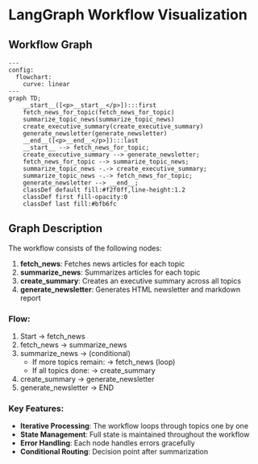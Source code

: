 # LangGraph Workflow Visualization

## Workflow Graph

```mermaid
---
config:
  flowchart:
    curve: linear
---
graph TD;
	__start__([<p>__start__</p>]):::first
	fetch_news_for_topic(fetch_news_for_topic)
	summarize_topic_news(summarize_topic_news)
	create_executive_summary(create_executive_summary)
	generate_newsletter(generate_newsletter)
	__end__([<p>__end__</p>]):::last
	__start__ --> fetch_news_for_topic;
	create_executive_summary --> generate_newsletter;
	fetch_news_for_topic --> summarize_topic_news;
	summarize_topic_news -.-> create_executive_summary;
	summarize_topic_news -.-> fetch_news_for_topic;
	generate_newsletter --> __end__;
	classDef default fill:#f2f0ff,line-height:1.2
	classDef first fill-opacity:0
	classDef last fill:#bfb6fc

```

## Graph Description

The workflow consists of the following nodes:

1. **fetch_news**: Fetches news articles for each topic
2. **summarize_news**: Summarizes articles for each topic
3. **create_summary**: Creates an executive summary across all topics
4. **generate_newsletter**: Generates HTML newsletter and markdown report

### Flow:

1. Start → fetch_news
2. fetch_news → summarize_news
3. summarize_news → (conditional)
   - If more topics remain: → fetch_news (loop)
   - If all topics done: → create_summary
4. create_summary → generate_newsletter
5. generate_newsletter → END

### Key Features:

- **Iterative Processing**: The workflow loops through topics one by one
- **State Management**: Full state is maintained throughout the workflow
- **Error Handling**: Each node handles errors gracefully
- **Conditional Routing**: Decision point after summarization
